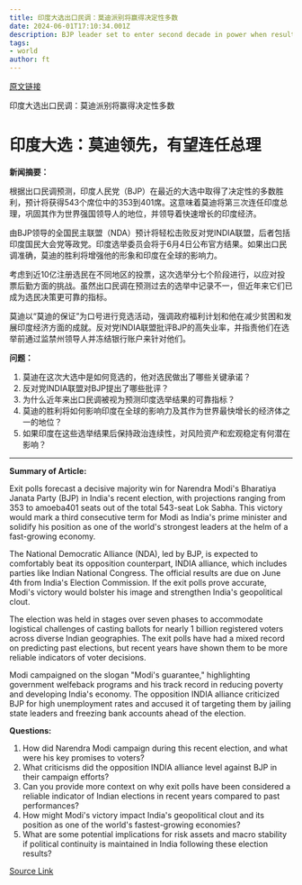 ```yaml
---
title: 印度大选出口民调：莫迪派别将赢得决定性多数
date: 2024-06-01T17:10:34.001Z
description: BJP leader set to enter second decade in power when results announced on June 4
tags: 
- world
author: ft
---
```


[原文链接](https://ft.com/content/41f48391-ce38-49ed-bd89-c5744f9985c3)

印度大选出口民调：莫迪派别将赢得决定性多数

# 印度大选：莫迪领先，有望连任总理

**新闻摘要：**

根据出口民调预测，印度人民党（BJP）在最近的大选中取得了决定性的多数胜利，预计将获得543个席位中的353到401席。这意味着莫迪将第三次连任印度总理，巩固其作为世界强国领导人的地位，并领导着快速增长的印度经济。

由BJP领导的全国民主联盟（NDA）预计将轻松击败反对党INDIA联盟，后者包括印度国民大会党等政党。印度选举委员会将于6月4日公布官方结果。如果出口民调准确，莫迪的胜利将增强他的形象和印度在全球的影响力。

考虑到近10亿注册选民在不同地区的投票，这次选举分七个阶段进行，以应对投票后勤方面的挑战。虽然出口民调在预测过去的选举中记录不一，但近年来它们已成为选民决策更可靠的指标。

莫迪以“莫迪的保证”为口号进行竞选活动，强调政府福利计划和他在减少贫困和发展印度经济方面的成就。反对党INDIA联盟批评BJP的高失业率，并指责他们在选举前通过监禁州领导人并冻结银行账户来针对他们。

 **问题：**

1. 莫迪在这次大选中是如何竞选的，他对选民做出了哪些关键承诺？
2. 反对党INDIA联盟对BJP提出了哪些批评？
3. 为什么近年来出口民调被视为预测印度选举结果的可靠指标？
4. 莫迪的胜利将如何影响印度在全球的影响力及其作为世界最快增长的经济体之一的地位？
5. 如果印度在这些选举结果后保持政治连续性，对风险资产和宏观稳定有何潜在影响？

---

**Summary of Article:**

Exit polls forecast a decisive majority win for Narendra Modi's Bharatiya Janata Party (BJP) in India's recent election, with projections ranging from 353 to amoeba401 seats out of the total 543-seat Lok Sabha. This victory would mark a third consecutive term for Modi as India's prime minister and solidify his position as one of the world's strongest leaders at the helm of a fast-growing economy.

The National Democratic Alliance (NDA), led by BJP, is expected to comfortably beat its opposition counterpart, INDIA alliance, which includes parties like Indian National Congress. The official results are due on June 4th from India's Election Commission. If the exit polls prove accurate, Modi's victory would bolster his image and strengthen India's geopolitical clout.

The election was held in stages over seven phases to accommodate logistical challenges of casting ballots for nearly 1 billion registered voters across diverse Indian geographies. The exit polls have had a mixed record on predicting past elections, but recent years have shown them to be more reliable indicators of voter decisions.

Modi campaigned on the slogan "Modi's guarantee," highlighting government welfeback programs and his track record in reducing poverty and developing India's economy. The opposition INDIA alliance criticized BJP for high unemployment rates and accused it of targeting them by jailing state leaders and freezing bank accounts ahead of the election.

**Questions:**

1. How did Narendra Modi campaign during this recent election, and what were his key promises to voters?
2. What criticisms did the opposition INDIA alliance level against BJP in their campaign efforts?
3. Can you provide more context on why exit polls have been considered a reliable indicator of Indian elections in recent years compared to past performances?
4. How might Modi's victory impact India's geopolitical clout and its position as one of the world's fastest-growing economies?
5. What are some potential implications for risk assets and macro stability if political continuity is maintained in India following these election results?

[Source Link](https://ft.com/content/41f48391-ce38-49ed-bd89-c5744f9985c3)

